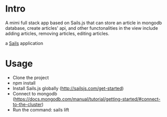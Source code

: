 # Intro

A mimi full stack app based on Sails.js that can store an article in mongodb database, create articles' api, and other functonalities in the view include adding articles, removing articles, editing articles. 

a [Sails](http://sailsjs.org) application

# Usage

- Clone the project
- npm install
- Install Sails.js globally (http://sailsjs.com/get-started)
- Connect to mongodb (https://docs.mongodb.com/manual/tutorial/getting-started/#connect-to-the-cluster)
- Run the command: sails lift 
